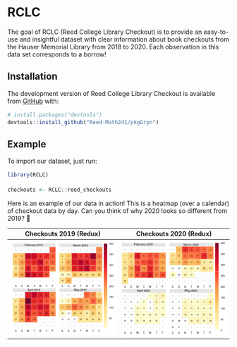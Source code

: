 
<!-- README.md is generated from README.Rmd. Please edit that file -->
<!-- You'll still need to render `README.Rmd` regularly, to keep `README.md` up-to-date. `devtools::build_readme()` is handy for this.  -->

# RCLC

<!-- badges: start -->
<!-- badges: end -->

The goal of RCLC (Reed College Library Checkout) is to provide an
easy-to-use and insightful dataset with clear information about book
checkouts from the Hauser Memorial Library from 2018 to 2020. Each
observation in this data set corresponds to a borrow!

## Installation

The development version of Reed College Library Checkout is available
from [GitHub](https://github.com/Reed-Math241/pkgGrpn) with:

``` r
# install.packages("devtools")
devtools::install_github("Reed-Math241/pkgGrpn")
```

## Example

To import our dataset, just run:

``` r
library(RCLC)

checkouts <- RCLC::reed_checkouts

```

Here is an example of our data in action! This is a heatmap (over a
calendar) of checkout data by day. Can you think of why 2020 looks so
different from 2019? 🤔

|     Checkouts 2019 (Redux)     |     Checkouts 2020 (Redux)     |
|:------------------------------:|:------------------------------:|
| ![](Graphics/example_2019.png) | ![](Graphics/example_2020.png) |
